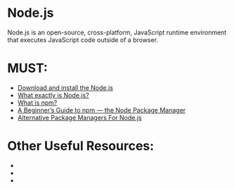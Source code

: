 # Node.js
Node.js is an open-source, cross-platform, JavaScript runtime environment that executes JavaScript code outside of a browser.

# MUST:
<ul>
    <li><a href="https://nodejs.org/en/download/">Download and install the Node.js</a></li> 
    <li><a href="https://www.evernote.com/shard/s386/u/0/sh/e988ce0f-009e-4ca5-8268-dd9ce56a5326/1fac8b5a5dc1b90acac90df19b0c3798">What exactly is Node.js? </a></li> 
    <li><a href="https://www.npmjs.com/get-npm">What is npm? </a></li>
    <li><a href="https://www.evernote.com/shard/s386/u/0/sh/8efe563c-af2f-4767-b98c-1e5a09e69236/ddb4e330d16f9e0e1066bcbc9a16f83c">A Beginner’s Guide to npm — the Node Package Manager </a></li>
    <li><a href="https://www.evernote.com/shard/s386/u/0/sh/e97913c3-3014-4463-ae30-29d5cf47772c/b293f91a55665f1d887f949f3b2f0fec">Alternative Package Managers For Node.js</a></li>
</ul>

# Other Useful Resources:
<ul>
  <li><a href=""> </a></li>
  <li><a href=""> </a></li>
  <li><a href=""> </a></li>
</ul
